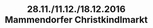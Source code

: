 ---
layout: photo_set
title: 28.11./11.12./18.12.2016 Mammendorfer Christkindlmarkt
description: "Fotos vom 28.11./11.12./18.12.2016 Mammendorfer Christkindlmarkt."

photos:
    set: 2016/mammendorf/mammendorf
    size: 18
---